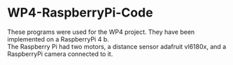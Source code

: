 # WP4-RaspberryPi-Code
These programs were used  for the WP4 project. They have been implemented on a RaspberryPi 4 b. <br> The Raspberry Pi had two motors, a distance sensor adafruit vl6180x, and a RaspberryPi camera connected to it.
